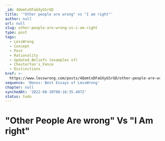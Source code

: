 ```yaml
---
_id: 4QemtxDFaGXyGSrGD
title: '"Other people are wrong" vs "I am right"'
author: null
url: null
slug: other-people-are-wrong-vs-i-am-right
type: post
tags:
  - LessWrong
  - Concept
  - Post
  - Rationality
  - Updated_Beliefs (examples of)
  - Chesterton's_Fence
  - Distinctions
href: >-
  https://www.lesswrong.com/posts/4QemtxDFaGXyGSrGD/other-people-are-wrong-vs-i-am-right
sequence: 'Bonus: Best Essays of LessWrong'
chapter: null
synchedAt: '2022-08-30T08:16:35.407Z'
status: todo
---
```


# "Other People Are wrong" Vs "I Am right"
